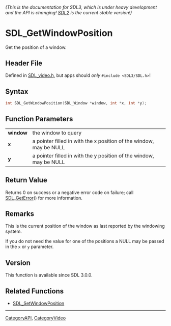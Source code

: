 ###### (This is the documentation for SDL3, which is under heavy development and the API is changing! [SDL2](https://wiki.libsdl.org/SDL2/) is the current stable version!)
# SDL_GetWindowPosition

Get the position of a window.

## Header File

Defined in [SDL_video.h](https://github.com/libsdl-org/SDL/blob/main/include/SDL3/SDL_video.h), but apps should _only_ `#include <SDL3/SDL.h>`!

## Syntax

```c
int SDL_GetWindowPosition(SDL_Window *window, int *x, int *y);

```

## Function Parameters

|                |                                                                    |
| -------------- | ------------------------------------------------------------------ |
| **window**     | the window to query                                                |
| **x**          | a pointer filled in with the x position of the window, may be NULL |
| **y**          | a pointer filled in with the y position of the window, may be NULL |

## Return Value

Returns 0 on success or a negative error code on failure; call
[SDL_GetError](SDL_GetError)() for more information.

## Remarks

This is the current position of the window as last reported by the
windowing system.

If you do not need the value for one of the positions a NULL may be passed
in the `x` or `y` parameter.

## Version

This function is available since SDL 3.0.0.

## Related Functions

* [SDL_SetWindowPosition](SDL_SetWindowPosition)

----
[CategoryAPI](CategoryAPI), [CategoryVideo](CategoryVideo)



